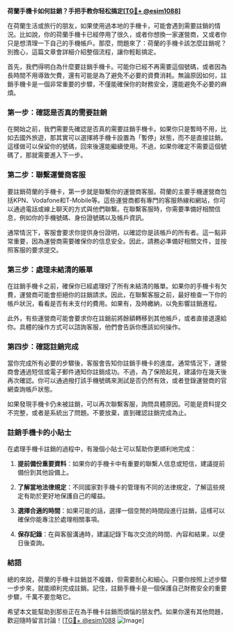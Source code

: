 **荷蘭手機卡如何註銷？手把手教你轻松搞定[[TG💪+ @esim1088](https://t.me/s/esim1088)]**

在荷蘭生活或旅行的朋友，如果使用過本地的手機卡，可能會遇到需要註銷的情況。比如說，你的荷蘭手機卡已經停用了很久，或者你想換一家運營商，又或者你只是想清理一下自己的手機帳戶。那麼，問題來了：荷蘭的手機卡該怎麼註銷呢？別擔心，這篇文章會詳細介紹整個流程，讓你輕鬆搞定。

首先，我們得明白為什麼要註銷手機卡。可能你已經不再需要這個號碼，或者因為長時間不用導致欠費，還有可能是為了避免不必要的資費消耗。無論原因如何，註銷手機卡是一個非常重要的步驟，不僅能確保你的財務安全，還能避免不必要的麻煩。

### 第一步：確認是否真的需要註銷

在開始之前，我們需要先確認是否真的需要註銷手機卡。如果你只是暫時不用，比如去國外旅遊，那其實可以選擇將手機卡設置為「暫停」狀態，而不是直接註銷。這樣做可以保留你的號碼，回來後還能繼續使用。不過，如果你確定不需要這個號碼了，那就需要進入下一步。

### 第二步：聯繫運營商客服

要註銷荷蘭的手機卡，第一步就是聯繫你的運營商客服。荷蘭的主要手機運營商包括KPN、Vodafone和T-Mobile等。這些運營商都有專門的客服熱線和網站，你可以通過電話或線上聊天的方式與他們聯繫。在聯繫客服時，你需要準備好相關信息，例如你的手機號碼、身份證號碼以及帳戶資訊。

通常情況下，客服會要求你提供身份證明，以確認你是該帳戶的所有者。這一點非常重要，因為運營商需要確保你的信息安全。因此，請務必準備好相關文件，並按照客服的要求提交。

### 第三步：處理未結清的賬單

在註銷手機卡之前，確保你已經處理好了所有未結清的賬單。如果你的手機卡有欠費，運營商可能會拒絕你的註銷請求。因此，在聯繫客服之前，最好檢查一下你的帳戶狀況，看看是否有未支付的費用。如果有，及時繳納，以免影響註銷進程。

此外，有些運營商可能會要求你在註銷前將餘額轉移到其他帳戶，或者直接退還給你。具體的操作方式可以諮詢客服，他們會告訴你應該如何操作。

### 第四步：確認註銷完成

當你完成所有必要的步驟後，客服會告知你註銷手機卡的進度。通常情況下，運營商會通過短信或電子郵件通知你註銷成功。不過，為了保險起見，建議你在幾天後再次確認。你可以通過撥打該手機號碼來測試是否仍然有效，或者登錄運營商的官網查詢帳戶狀態。

如果發現手機卡仍未被註銷，可以再次聯繫客服，詢問具體原因。可能是資料提交不完整，或者是系統出了問題。不要放棄，直到確認註銷完成為止。

### 註銷手機卡的小貼士

在處理手機卡註銷的過程中，有幾個小貼士可以幫助你更順利地完成：

1. **提前備份重要資料**：如果你的手機卡中有重要的聯繫人信息或短信，建議提前備份到其他設備上。
   
2. **了解當地法律規定**：不同國家對手機卡的管理有不同的法律規定，了解這些規定有助於更好地保護自己的權益。

3. **選擇合適的時間**：如果可能的話，選擇一個空閒的時間段進行註銷，這樣可以確保你能專注於處理相關事項。

4. **保存記錄**：在與客服溝通時，建議記錄下每次交流的時間、內容和結果，以便日後查詢。

### 結語

總的來說，荷蘭的手機卡註銷並不複雜，但需要耐心和細心。只要你按照上述步驟一步步來，就能順利完成註銷。記住，註銷手機卡是一個保護自己財務安全的重要步驟，千萬不要忽略它。

希望本文能幫助到那些正在為手機卡註銷而煩惱的朋友們。如果你還有其他問題，歡迎隨時留言討論！[[TG💪+ @esim1088](https://t.me/s/esim1088) ![Image](https://i.postimg.cc/4NQfJmqS/Snipaste-2025-05-13-00-14-12.png)]
